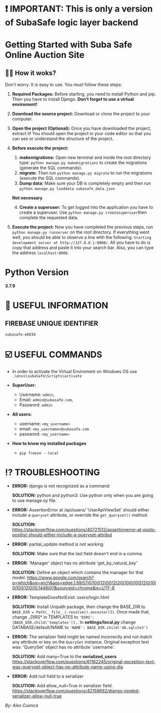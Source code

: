 # ❗ **IMPORTANT: This is only a version of SubaSafe logic layer backend**

# Getting Started with Suba Safe Online Auction Site

## 👩‍🏫 How it woks?

Don't worry. It is easy to use. You must follow these steps:

1. **Required Packages:** Before starting, you need to install Python and pip. Then you have to install Django. **Don't forget to use a virtual enviroment!**

2. **Download the source project:** Download or clone the project to your computer.

3. **Open the project (Optional):** Once you have downloaded the project, extract it! You should open the project in your code editor so that you can see or understand the structure of the project.

4. **Before execute the project:**

    1. **makemigrations:** Open new terminal and inside the root directory type: `python manage.py makemigrations` to create the migrations (generate the SQL commands).
    2. **migrate:** Then run `python manage.py migrate` to run the migrations (execute the SQL commands).
    3. **Dump data:** Make sure your DB is completely empty and then run `python manage.py loaddata subasafe_data.json`

    **Not necessary**

    4. **Create a superuser:** To get logged into the application you have to create a superuser. Use `python manage.py createsuperuser`then complete the requested data.

5. **Execute the project:** Now you have completed the previous steps, run `python manage.py runserver` on the root directory. If everything went well, you should be able to observe a line with the following: `Starting development server at http://127.0.0.1:8000/`. All you have to do is copy that address and paste it into your search bar. Also, you can type the address `localhost:8000`.

# Python Version

**3.7.9**

# 📢 USEFUL INFORMATION

## FIREBASE UNIQUE IDENTIFIER

`subasafe-e683d`

# ☑️ USEFUL COMMANDS

-   In order to activate the Virtual Enviroment on Windows OS use `.\envs\subaSafe\Scripts\activate`

-   **SuperUser:**

    -   Username: `admin`,
    -   Email: `admin@subasafe.com`,
    -   Password: `admin`

-   **All users:**

    -   username: `<my_username>`
    -   email: `<my_username>@subasafe.com`
    -   password: `<my_username>`

-   **How to know my installed packages**
    -   `pip freeze --local`

# ⁉️ TROUBLESHOOTING

-   **ERROR:** django is not recognized as a command:

    **SOLUTION:** python and python3: Use python only when you are going to use manage.oy file.

-   **ERROR:** AssertionError at /api/users/
    'UserApiViewSet' should either include a `queryset` attribute, or override the `get_queryset()` method.

    **SOLUTION:** <https://stackoverflow.com/questions/40721512/assertionerror-at-posts-postlist-should-either-include-a-queryset-attribut>

-   **ERROR:** partial_update method is not working

    **SOLUTION:** Make sure that the last field doesn't end in a comma.

-   **ERROR:** 'Manager' object has no attribute 'get_by_natural_key'

    **SOLUTION:** Define an object which contains the manager for that model. <https://www.google.com/search?q=which&oq=wich&aqs=edge.1.69i57j0i10i512j0i512l2j0i10j0i10i512j0i10j0i10i512j0i10.1448j0j1&sourceid=chrome&ie=UTF-8>

-   **ERROR:** TemplateDoesNotExist: users/login.html

    **SOLUTION:** Install Unipath package, then change the BASE_DIR to `BASE_DIR = Path(__file__).resolve().ancestor(3)`. Once made that, change \_DIRS\* in TEMPLATES to `'DIRS': [BASE_DIR.child('templates')],`. In **settings/local.py** change DATABASE/default/NAME to `'NAME': BASE_DIR.child('db.sqlite3')`

-   **ERROR:** The serializer field might be named incorrectly and not match any attribute or key on the `QuerySet` instance. Original exception text was: 'QuerySet' object has no attribute 'username'.

    **SOLUTION:** Add many=True to the **serialized_users** <https://stackoverflow.com/questions/61162245/original-exception-text-was-queryset-object-has-no-attribute-name-using-dja>

-   **ERROR:** Add null field to a serializer

    **SOLUTION:** Add allow_null=True in serializer field. <https://stackoverflow.com/questions/42158692/django-nested-serializer-allow-null-true>

_By: Alex Cuenca_
